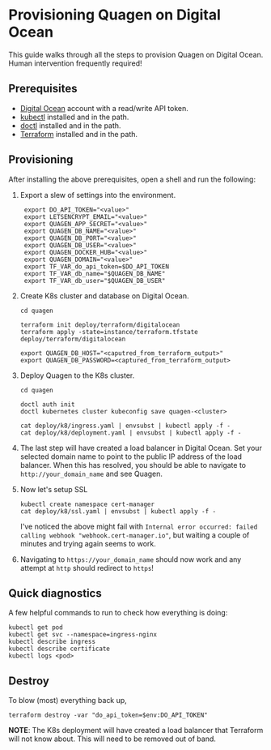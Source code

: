 # Provisioning Quagen on Digital Ocean

This guide walks through all the steps to provision Quagen on Digital
Ocean. Human intervention frequently required!

## Prerequisites

- [Digital Ocean][digitalocean] account with a read/write API token.
- [kubectl][kubectl] installed and in the path.
- [doctl][doctl] installed and in the path.
- [Terraform][terraform] installed and in the path.

## Provisioning

After installing the above prerequisites, open a shell and run the following:

1. Export a slew of settings into the environment.

        export DO_API_TOKEN="<value>"
        export LETSENCRYPT_EMAIL="<value>"
        export QUAGEN_APP_SECRET="<value>"
        export QUAGEN_DB_NAME="<value>"
        export QUAGEN_DB_PORT="<value>"
        export QUAGEN_DB_USER="<value>"
        export QUAGEN_DOCKER_HUB="<value>"
        export QUAGEN_DOMAIN="<value>"
        export TF_VAR_do_api_token=$DO_API_TOKEN
        export TF_VAR_db_name="$QUAGEN_DB_NAME"
        export TF_VAR_db_user="$QUAGEN_DB_USER"

2.  Create K8s cluster and database on Digital Ocean.

        cd quagen

        terraform init deploy/terraform/digitalocean
        terraform apply -state=instance/terraform.tfstate deploy/terraform/digitalocean

        export QUAGEN_DB_HOST="<caputred_from_terraform_output>"
        export QUAGEN_DB_PASSWORD=<captured_from_terraform_output>

3.  Deploy Quagen to the K8s cluster.

        cd quagen

        doctl auth init
        doctl kubernetes cluster kubeconfig save quagen-<cluster>

        cat deploy/k8/ingress.yaml | envsubst | kubectl apply -f -
        cat deploy/k8/deployment.yaml | envsubst | kubectl apply -f -

4.  The last step will have created a load balancer in Digital Ocean. Set your
    selected domain name to point to the public IP address of the load balancer.
    When this has resolved, you should be able to navigate to `http://your_domain_name`
    and see Quagen.

5.  Now let's setup SSL

        kubectl create namespace cert-manager
        cat deploy/k8/ssl.yaml | envsubst | kubectl apply -f - 

    I've noticed the above might fail with `Internal error occurred: failed
    calling webhook "webhook.cert-manager.io"`, but waiting a couple of minutes
    and trying again seems to work.

6.  Navigating to `https://your_domain_name` should now work and any attempt at `http`
    should redirect to `https`!

## Quick diagnostics

A few helpful commands to run to check how everything is doing:

    kubectl get pod
    kubectl get svc --namespace=ingress-nginx
    kubectl describe ingress
    kubectl describe certificate
    kubectl logs <pod>

## Destroy

To blow (most) everything back up,

    terraform destroy -var "do_api_token=$env:DO_API_TOKEN"

**NOTE**: The K8s deployment will have created a load balancer that Terraform
will not know about. This will need to be removed out of band.

[digitalocean]: https://digitalocean.com
[kubectl]: https://kubernetes.io/docs/tasks/tools/install-kubectl/
[doctl]: https://github.com/digitalocean/doctl
[terraform]: https://www.terraform.io/
